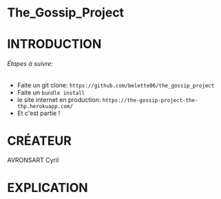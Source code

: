 # The_Gossip_Project

# INTRODUCTION

###### Étapes à suivre:

* Faite un git clone: `https://github.com/belette06/the_gossip_project`
* Faite un `bundle install`
* le site internet en production: `https://the-gossip-project-the-thp.herokuapp.com/`
* Et c'est partie !
# CRÉATEUR

AVRONSART Cyril

# EXPLICATION

